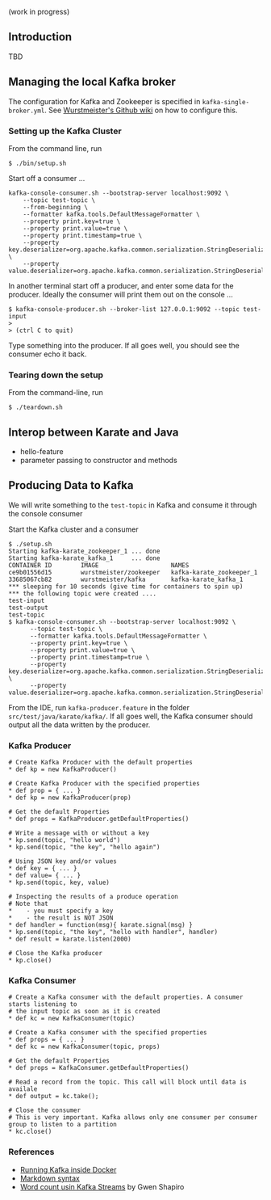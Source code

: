 (work in progress)

## Introduction

TBD

## Managing the local Kafka broker

The configuration for Kafka and Zookeeper is specified in `kafka-single-broker.yml`. See
[Wurstmeister's Github wiki](https://github.com/wurstmeister/kafka-docker) on how to configure this.

### Setting up the Kafka Cluster

From the command line, run 

```
$ ./bin/setup.sh
```

Start off a consumer ...

```
kafka-console-consumer.sh --bootstrap-server localhost:9092 \
    --topic test-topic \
    --from-beginning \
    --formatter kafka.tools.DefaultMessageFormatter \
    --property print.key=true \
    --property print.value=true \
    --property print.timestamp=true \
    --property key.deserializer=org.apache.kafka.common.serialization.StringDeserializer \
    --property value.deserializer=org.apache.kafka.common.serialization.StringDeserializer
```

In another terminal start off a producer, and enter some data for the producer. Ideally the consumer
will print them out on the console ... 
```
$ kafka-console-producer.sh --broker-list 127.0.0.1:9092 --topic test-input
>
> (ctrl C to quit)

```

Type something into the producer. If all goes well, you should see the consumer echo it back.

### Tearing down the setup

From the command-line, run

```
$ ./teardown.sh
```

## Interop between Karate and Java

- hello-feature
- parameter passing to constructor and methods

## Producing Data to Kafka

We will write something to the `test-topic` in Kafka and consume it through the console consumer

Start the Kafka cluster and a consumer
```
$ ./setup.sh
Starting kafka-karate_zookeeper_1 ... done
Starting kafka-karate_kafka_1     ... done
CONTAINER ID        IMAGE                    NAMES
ce9b01556d15        wurstmeister/zookeeper   kafka-karate_zookeeper_1
33685067cb82        wurstmeister/kafka       kafka-karate_kafka_1
*** sleeping for 10 seconds (give time for containers to spin up)
*** the following topic were created ....
test-input
test-output
test-topic
$ kafka-console-consumer.sh --bootstrap-server localhost:9092 \
      --topic test-topic \
      --formatter kafka.tools.DefaultMessageFormatter \
      --property print.key=true \
      --property print.value=true \
      --property print.timestamp=true \
      --property key.deserializer=org.apache.kafka.common.serialization.StringDeserializer \
      --property value.deserializer=org.apache.kafka.common.serialization.StringDeserializer
```

From the IDE, run `kafka-producer.feature` in the folder `src/test/java/karate/kafka/`. If all goes well, the 
Kafka consumer should output all the data written by the producer.

### Kafka Producer

```cucumber
# Create Kafka Producer with the default properties
* def kp = new KafkaProducer()

# Create Kafka Producer with the specified properties
* def prop = { ... } 
* def kp = new KafkaProducer(prop)

# Get the default Properties
* def props = KafkaProducer.getDefaultProperties()

# Write a message with or without a key
* kp.send(topic, "hello world")
* kp.send(topic, "the key", "hello again")

# Using JSON key and/or values
* def key = { ... }
* def value= { ... }
* kp.send(topic, key, value)

# Inspecting the results of a produce operation
# Note that 
*    - you must specify a key
*    - the result is NOT JSON
* def handler = function(msg){ karate.signal(msg) }
* kp.send(topic, "the key", "hello with handler", handler)
* def result = karate.listen(2000)

# Close the Kafka producer
* kp.close()
```

### Kafka Consumer

```cucumber
# Create a Kafka consumer with the default properties. A consumer starts listening to
# the input topic as soon as it is created
* def kc = new KafkaConsumer(topic)

# Create a Kafka consumer with the specified properties
* def props = { ... }
* def kc = new KafkaConsumer(topic, props)

# Get the default Properties
* def props = KafkaConsumer.getDefaultProperties()

# Read a record from the topic. This call will block until data is availale    
* def output = kc.take();

# Close the consumer
# This is very important. Kafka allows only one consumer per consumer group to listen to a partition
* kc.close()
```

### References

* [Running Kafka inside Docker](https://github.com/wurstmeister/kafka-docker)
* [Markdown syntax](https://github.com/adam-p/markdown-here/wiki/Markdown-Cheatsheet)
* [Word count usin Kafka Streams](https://github.com/gwenshap/kafka-streams-wordcount) by Gwen Shapiro



